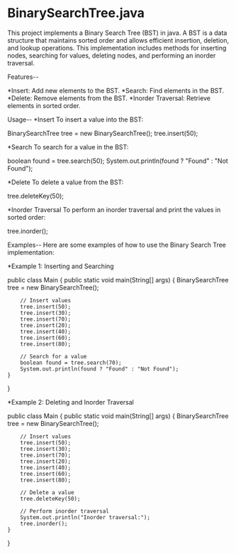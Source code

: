 # BinarySearchTree.java
This project implements a Binary Search Tree (BST) in java. A BST is a data structure that maintains sorted order and allows efficient insertion, deletion, and lookup operations. This implementation includes methods for inserting nodes, searching for values, deleting nodes, and performing an inorder traversal.

Features--

*Insert: Add new elements to the BST.
*Search: Find elements in the BST.
*Delete: Remove elements from the BST.
*Inorder Traversal: Retrieve elements in sorted order.

Usage--
*Insert
To insert a value into the BST:

BinarySearchTree tree = new BinarySearchTree();
tree.insert(50);

*Search
To search for a value in the BST:

boolean found = tree.search(50);
System.out.println(found ? "Found" : "Not Found");

*Delete
To delete a value from the BST:

tree.deleteKey(50);

*Inorder Traversal
To perform an inorder traversal and print the values in sorted order:

tree.inorder();

Examples--
Here are some examples of how to use the Binary Search Tree implementation:

*Example 1: Inserting and Searching

public class Main {
    public static void main(String[] args) {
        BinarySearchTree tree = new BinarySearchTree();

        // Insert values
        tree.insert(50);
        tree.insert(30);
        tree.insert(70);
        tree.insert(20);
        tree.insert(40);
        tree.insert(60);
        tree.insert(80);

        // Search for a value
        boolean found = tree.search(70);
        System.out.println(found ? "Found" : "Not Found");
    }
}

*Example 2: Deleting and Inorder Traversal

public class Main {
    public static void main(String[] args) {
        BinarySearchTree tree = new BinarySearchTree();

        // Insert values
        tree.insert(50);
        tree.insert(30);
        tree.insert(70);
        tree.insert(20);
        tree.insert(40);
        tree.insert(60);
        tree.insert(80);

        // Delete a value
        tree.deleteKey(50);

        // Perform inorder traversal
        System.out.println("Inorder traversal:");
        tree.inorder();
    }
}



